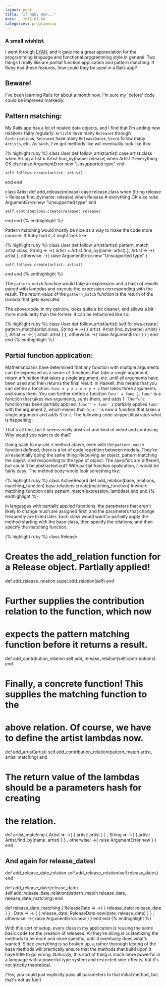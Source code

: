 ```yaml
---
layout: post
title: "If Ruby Had..."
date:   2015-01-08
categories: programming
---
```


### A small wishlist

I went through [LYAH](http://www.learnyouahaskell.com/), and it gave me a great appreciation for the programming language and functional programming style in general. Two things I really like are partial function application and pattern matching. If Ruby had these features, how could they be used in a Rails app?

## Beware!

I've been learning Rails for about a month now. I'm sure my 'before' code could be improved markedly.

## Pattern matching:

My Rails app has a lot of related data objects, and I find that I'm adding new relations fairly regularly. `Artist`s have many `Release`s through `Contribution`s, `Release`s have many `ReleaseDate`s, `User`s follow many `Artist`s, etc. As such, I've got methods like will eventually look like this:

{% highlight ruby %}
class User
  def follow_artist(artist)
    case artist.class
      when String
        artist = Artist.find_by(name: release)
      when Artist
        # everything OK
      else
        raise ArgumentError.new "Unsupported type"
    end
    
    self.follows.create(artist: artist)
  end
end

class Artist
  def add_release(release)
    case release.class
      when String
        release = Release.find_by(name: release)
      when Release
        # everything OK
      else
        raise ArgumentError.new "Unsupported type"
    end
    
    self.contributions.create(release: release)
  end
end
{% endhighlight %}

Pattern matching would mostly be nice as a way to make the code more concise. If Ruby had it, it might look like:

{% highlight ruby %}
class User
  def follow_artist(artist)
    pattern_match artist.class,
       String   => ->{ artist = Artist.find_by(name: artist) },
       Artist   => ->{ artist },
       otherwise:  ->{ raise ArgumentError.new "Unsupported type" }

    self.follows.create(artist: artist)
  end
end
{% endhighlight %}

The `pattern_match` function would take an expression and a hash of results paired with lambdas and execute the expression corresponding with the result. The return value of the `pattern_match` function is the return of the lambda that gets executed.

The above code, in my opinion, looks quite a bit cleaner, and allows a bit more modularity than the former. It can be refactored like so:

{% highlight ruby %}
class User
  def follow_artist(artist)
    self.follows.create( 
      pattern_match(artist.class,
        String  => ->{ { artist: Artist.find_by(name: artist) } },
        Artist  => ->{ { artist: artist } },
        otherwise: ->{ raise ArgumentError }
      )
    )
  end
end
{% endhighlight %}

## Partial function application:

Mathematicians have determined that any function with multiple arguments can be expressed as a series of functions that take a single argument, return a function that takes a single argument, etc. until all arguments have been used and then returns the final result. In Haskell, this means that you can define a function: `func x y z = x + y + z` that takes three arguments and sums them. You can further define a function `func' = func 1`. `func'` is a function that takes two arguments, sums them, and adds 1. The `func` function has been partially applied. `func'' = func' 2` partially applies `func'` with the argument 2, which means that `func''` is now a function that takes a single argument and adds 3 to it. The following code snippet illustrates what is happening:

That's all fine, but it seems really abstract and kind of weird and confusing. Why would you want to do that?

Going back to my `add_X` method above, even with the `pattern_match` function defined, there is a lot of code repetition between models. They're all essentially doing the same thing: Receiving an object, pattern matching the object, and responding to the type of object. The specifics are different, but could it be abstracted out? With partial function application, it would be fairly easy. The method body would look something like:

{% highlight ruby %}
class ActiveRecord
  def add_relation(base, relations, matching_function)
    base.relations.create(matching_function) 
    # where matching_function calls pattern_match(expression, lambdas)
  end
end
{% endhighlight %}

In languages with partially applied functions, the parameters that aren't likely to change much are assigned first, and the parameters that change frequently are listed later. Each class would want to partially apply the method starting with the base class, then specify the relations, and then specify the matching function. 

{% highlight ruby %}
class Release
  # Creates the add_relation function for a Release object. Partially applied!
  def add_release_relation
    super.add_relation(self)
  end

  # Further supplies the contribution relation to the function, which now
  # expects the pattern matching function before it returns a result.
  def add_contribution_relation
    self.add_release_relation(self.contributions)
  end

  # Finally, a concrete function! This supplies the matching function to the 
  # above relation. Of course, we have to define the artist lambdas now.
  def add_artist(artist)
    self.add_contribution_relation(pattern_match artist, artist_matching)
  end

  # The return value of the lambdas should be a parameters hash for creating
  # the relation.
  def artist_matching
    { Artist  => ->{ { artist: artist } }
    , String  => ->{ { artist: Artist.find_by(name: artist) } }
    , otherwise: ->{ raise ArgumentError.new }
    }
  end

  ## And again for release_dates!
  def add_release_date_relation
    self.add_release_relation(self.release_dates)
  end

  def add_release_date(release_date)
    self.add_release_date_relation(pattern_match release_date, release_date_matching)
  end

  def release_date_matching
    { ReleaseDate => ->{ { release_date: release_date } }
    , Date => -> { { release_date: ReleaseDate.new(date: release_date) } }
    , otherwise: ->{ raise ArgumentError.new }
    }
  end
end
{% endhighlight %}

With this sort of setup, every class in my application is reusing the same basic code for the creation of releases. All they're doing is customizing the methods to be more and more specific, until it eventually does what's wanted. Since everything is so broken up, a rather thorough testing of the base methods will practically ensure that the methods that build upon it have little to go wrong. Naturally, this sort of thing is much more powerful in a language with a powerful type system and restricted side-effects, but it's not strictly theoretical.

(Yes, you could just explicitly pass all parameters to that initial method, but that's not as fun!)
